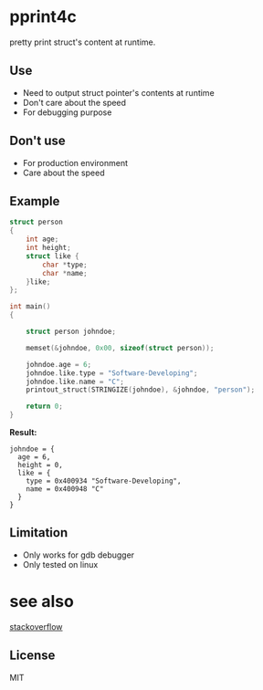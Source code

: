 ﻿# pprint4c
pretty print struct's content at runtime.

## Use
* Need to output struct pointer's contents at runtime
* Don't care about the speed
* For debugging purpose

## Don't use
* For production environment
* Care about the speed

## Example

```c
struct person
{
    int age; 
    int height; 
    struct like {
        char *type;
        char *name;
    }like;
};

int main()
{

    struct person johndoe;

    memset(&johndoe, 0x00, sizeof(struct person));

    johndoe.age = 6; 
    johndoe.like.type = "Software-Developing"; 
    johndoe.like.name = "C"; 
    printout_struct(STRINGIZE(johndoe), &johndoe, "person");

    return 0;
}
```

**Result:**
```
johndoe = {
  age = 6, 
  height = 0, 
  like = {
    type = 0x400934 "Software-Developing", 
    name = 0x400948 "C"
  }
}
```

## Limitation
* Only works for gdb debugger
* Only tested on linux

# see also
[stackoverflow](https://stackoverflow.com/questions/3311182/linux-c-easy-pretty-dump-printout-of-structs-like-in-gdb-from-source-co)

## License
MIT
